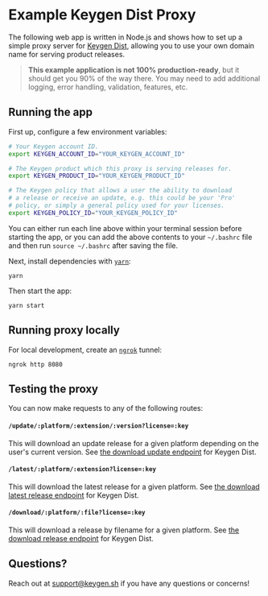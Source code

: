 # Example Keygen Dist Proxy
The following web app is written in Node.js and shows how to set up a simple
proxy server for [Keygen Dist](https://keygen.sh/distribution), allowing you
to use your own domain name for serving product releases.

> **This example application is not 100% production-ready**, but it should
> get you 90% of the way there. You may need to add additional logging,
> error handling, validation, features, etc.

## Running the app

First up, configure a few environment variables:
```bash
# Your Keygen account ID.
export KEYGEN_ACCOUNT_ID="YOUR_KEYGEN_ACCOUNT_ID"

# The Keygen product which this proxy is serving releases for.
export KEYGEN_PRODUCT_ID="YOUR_KEYGEN_PRODUCT_ID"

# The Keygen policy that allows a user the ability to download
# a release or receive an update, e.g. this could be your 'Pro'
# policy, or simply a general policy used for your licenses.
export KEYGEN_POLICY_ID="YOUR_KEYGEN_POLICY_ID"
```

You can either run each line above within your terminal session before
starting the app, or you can add the above contents to your `~/.bashrc`
file and then run `source ~/.bashrc` after saving the file.

Next, install dependencies with [`yarn`](https://yarnpkg.comg):
```
yarn
```

Then start the app:
```
yarn start
```

## Running proxy locally

For local development, create an [`ngrok`](https://ngrok.com) tunnel:
```
ngrok http 8080
```

## Testing the proxy

You can now make requests to any of the following routes:


#### `/update/:platform/:extension/:version?license=:key`

This will download an update release for a given platform depending on
the user's current version. See [the download update endpoint](https://keygen.sh/docs/dist/#releases-update)
for Keygen Dist.

#### `/latest/:platform/:extension?license=:key`

This will download the latest release for a given platform. See [the
download latest release endpoint](https://keygen.sh/docs/dist/#releases-latest)
for Keygen Dist.

#### `/download/:platform/:file?license=:key`

This will download a release by filename for a given platform. See [the
download release endpoint](https://keygen.sh/docs/dist/#releases-download)
for Keygen Dist.

## Questions?

Reach out at [support@keygen.sh](mailto:support@keygen.sh) if you have any
questions or concerns!
